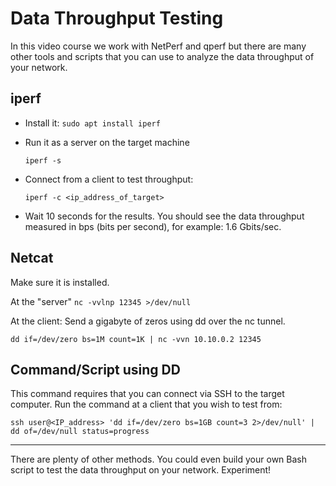 # Data Throughput Testing

In this video course we work with NetPerf and qperf but there are many other tools and scripts that you can use to analyze the data throughput of your network. 

## iperf
- Install it: `sudo apt install iperf`
- Run it as a server on the target machine

  `iperf -s`

- Connect from a client to test throughput:
  
  `iperf -c <ip_address_of_target>`

- Wait 10 seconds for the results. You should see the data throughput measured in bps (bits per second), for example: 1.6 Gbits/sec.

## Netcat
Make sure it is installed. 

At the "server"
`nc -vvlnp 12345 >/dev/null`

At the client: Send a gigabyte of zeros using dd over the nc tunnel.

`dd if=/dev/zero bs=1M count=1K | nc -vvn 10.10.0.2 12345`

## Command/Script using DD
This command requires that you can connect via SSH to the target computer. Run the command at a client that you wish to test from:

`ssh user@<IP_address> 'dd if=/dev/zero bs=1GB count=3 2>/dev/null' | dd of=/dev/null status=progress`

---

There are plenty of other methods. You could even build your own Bash script to test the data throughput on your network. Experiment!


